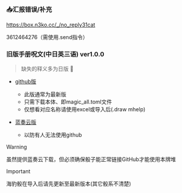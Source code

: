 ### :inbox_tray:汇报错误/补充

https://box.n3ko.cc/_/no_reply31cat

3612464276（需使用.send指令）

### 旧版手册呪文(中日英三语) ver1.0.0

> 缺失的释义多为日版 :smiling_face_with_tear:

- [github版](https://github.com/errrr-er/alll/tree/main/magic/CJE)
    - 此版通常为最新版
    - 只需下载本体、即magic_all.toml文件
    - 仅想看对应名称请使用excel或导入后(.draw mhelp)

- [蓝奏云版](https://wwye.lanzoup.com/iohw92ihoikf)
    - 以防有人无法使用github
    
> [!WARNING]
> 虽然提供蓝奏云下载，但必须确保骰子能正常链接GitHub才能使用本牌堆

> [!IMPORTANT]
> 海豹骰在导入后请先更新至最新版本(其它骰系不清楚)